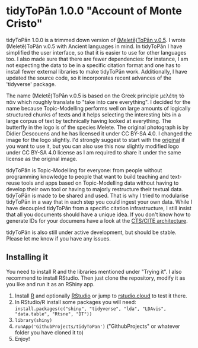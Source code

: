 # tidyToPān 1.0.0 "Account of Monte Cristo"

tidyToPān 1.0.0 is a trimmed down version of <a href="https://zenodo.org/record/1289084#.XhqUty17Hys" target="_blank">(Meletē)ToPān v.0.5</a>. I wrote (Meletē)ToPān v.0.5 with Ancient languages in mind. In tidyToPān I have simplified the user interface, so that it is easier to use for other languages too. I also made sure that there are fewer dependencies: for instance, I am not expecting the data to be in a specific citation format and one has to install fewer external libraries to make tidyToPān work. Additionally, I have updated the source code, so it incorporates recent advances of the 'tidyverse' package. 

The name (Meletē)ToPān v.0.5 is based on the Greek principle μελέτη τὸ πᾶν which roughly translate to "take into care everything". I decided for the name because Topic-Modelling performs well on large amounts of logically structured chunks of texts and it helps selecting the interesting bits in a large corpus of text by technically having looked at everything. The butterfly in the logo is of the species Melete. The original photograph is by Didier Descouens and he has licensed it under CC BY-SA 4.0. I changed the image for the logo slightly. I'd strongly suggest to start with the <a href="https://commons.wikimedia.org/wiki/File:Melete_leucadia_MHNT_dos.jpg" target="_blank">original</a> if you want to use it, but you can also use this now slightly modified logo under CC BY-SA 4.0 license as I am required to share it under the same license as the original image.

tidyToPān is Topic-Modelling for everyone: from people without programming knowledge to people that want to build teaching and text-reuse tools and apps based on Topic-Modelling data without having to develop their own tool or having to majorly restructure their textual data. tidyToPān is made to be shared and used. That is why I tried to modularise tidyToPān in a way that in each step you could ingest your own data. While I have decoupled tidyToPān from a specific citation infrastructure, I still insist that all you documents should have a unique idea. If you don't know how to generate IDs for your documens have a look at the <a href="http://cite-architecture.github.io" target="_blank">CTS/CITE architecture</a>.

tidyToPān is also still under active development, but should be stable. Please let me know if you have any issues.

## Installing it

You need to install R and the libraries mentioned under "Trying it". I also recommend to install RStudio. Then just clone the repository, modify it as you like and run it as an RShiny app.

1. Install [R](https://www.r-project.org) and optionally [RStudio](https://www.rstudio.com) or jump to [rstudio.cloud](https://rstudio.cloud) to test it there.
2. In RStudio/R install some packages you will need: `install.packages(c("shiny", "tidyverse", "lda", "LDAvis", "data.table", "Rtsne", "DT"))`
3. `library(shiny)`
4. `runApp('GithubProjects/tidyToPan')` ("GithubProjects" or whatever folder you have cloned it to)
5. Enjoy!
